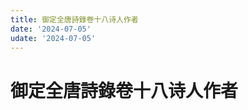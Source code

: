 ```yaml
---
title: 御定全唐詩錄卷十八诗人作者
date: '2024-07-05'
udate: '2024-07-05'
---
```

# 御定全唐詩錄卷十八诗人作者

<AuthorPage :authorMap="authorMap" :chapternum="18" />

<script setup>
const chapter = '卷十八';
import authorMap from '/data/qtsl/卷十八/author.json'
</script>
